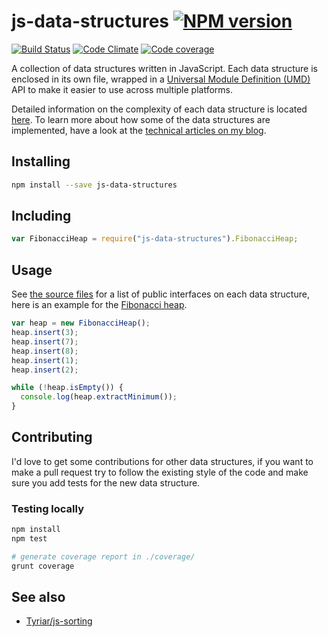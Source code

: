 # js-data-structures [![NPM version](http://img.shields.io/npm/v/js-data-structures.svg?style=flat)](https://www.npmjs.org/package/js-data-structures)

[![Build Status](http://img.shields.io/travis/Tyriar/js-data-structures.svg?style=flat)](http://travis-ci.org/Tyriar/js-data-structures)
[![Code Climate](http://img.shields.io/codeclimate/github/Tyriar/js-data-structures.svg?style=flat)](https://codeclimate.com/github/Tyriar/js-data-structures)
[![Code coverage](http://img.shields.io/codeclimate/coverage/github/Tyriar/js-data-structures.svg?style=flat)](https://codeclimate.com/github/Tyriar/js-data-structures)

A collection of data structures written in JavaScript. Each data structure is enclosed in its own file, wrapped in a [Universal Module Definition (UMD)][1] API to make it easier to use across multiple platforms.

Detailed information on the complexity of each data structure is located [here][6]. To learn more about how some of the data structures are implemented, have a look at the [technical articles on my blog][2].

## Installing

```bash
npm install --save js-data-structures
```

## Including

```javascript
var FibonacciHeap = require("js-data-structures").FibonacciHeap;
```

## Usage

See [the source files][3] for a list of public interfaces on each data structure, here is an example for the [Fibonacci heap][5].

```javascript
var heap = new FibonacciHeap();
heap.insert(3);
heap.insert(7);
heap.insert(8);
heap.insert(1);
heap.insert(2);

while (!heap.isEmpty()) {
  console.log(heap.extractMinimum());
}
```


## Contributing

I'd love to get some contributions for other data structures, if you want to make a pull request try to follow the existing style of the code and make sure you add tests for the new data structure.

### Testing locally

```bash
npm install
npm test

# generate coverage report in ./coverage/
grunt coverage
```

## See also

* [Tyriar/js-sorting][4]



  [1]: https://github.com/umdjs/umd/blob/master/returnExportsGlobal.js
  [2]: http://www.growingwiththeweb.com/p/explore.html?t=Data%20structure
  [3]: https://github.com/Tyriar/js-data-structures/tree/master/src
  [4]: https://github.com/Tyriar/js-sorting
  [5]: https://github.com/Tyriar/js-data-structures/blob/master/src/fibonacci-heap.js
  [6]: https://github.com/Tyriar/js-data-structures/tree/master/src
